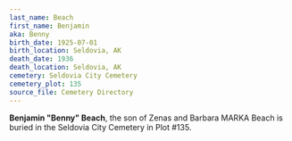 ```yaml
---
last_name: Beach
first_name: Benjamin
aka: Benny
birth_date: 1925-07-01
birth_location: Seldovia, AK
death_date: 1936
death_location: Seldovia, AK
cemetery: Seldovia City Cemetery
cemetery_plot: 135
source_file: Cemetery Directory
---
```

**Benjamin  "Benny" Beach**, the son of Zenas and Barbara MARKA Beach is buried in the Seldovia City Cemetery in Plot #135.  